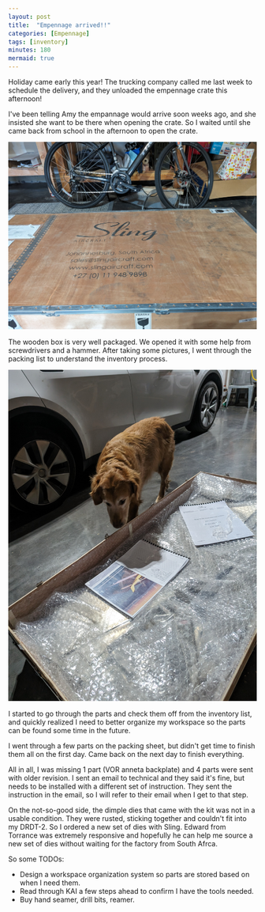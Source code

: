 ```yaml
---
layout: post
title:  "Empennage arrived!!"
categories: [Empennage]
tags: [inventory]
minutes: 180
mermaid: true
---
```

Holiday came early this year! The trucking company called me last week to schedule the delivery, and they unloaded the empennage crate this afternoon!

I've been telling Amy the empannage would arrive soon weeks ago, and she insisted she want to be there when opening the crate. So I waited until she came back from school in the afternoon to open the crate.

![create](/assets/img/20231211/crate.jpg)


The wooden box is very well packaged. We opened it with some help from screwdrivers and a hammer. After taking some pictures, I went through the packing list to understand the inventory process.

![create](/assets/img/20231211/opened.jpg)


I started to go through the parts and check them off from the inventory list, and quickly realized I need to better organize my workspace so the parts can be found some time in the future.

I went through a few parts on the packing sheet, but didn't get time to finish them all on the first day. Came back on the next day to finish everything.

All in all, I was missing 1 part (VOR anneta backplate) and 4 parts were sent with older revision. I sent an email to technical and they said it's fine, but needs to be installed with a different set of instruction. They sent the instruction in the email, so I will refer to their email when I get to that step.

On the not-so-good side, the dimple dies that came with the kit was not in a usable condition. They were rusted, sticking together and couldn't fit into my DRDT-2. So I ordered a new set of dies with Sling. Edward from Torrance was extremely responsive and hopefully he can help me source a new set of dies without waiting for the factory from South Afrca.




So some TODOs:

* Design a workspace organization system so parts are stored based on when I need them.
* Read through KAI a few steps ahead to confirm I have the tools needed.
* Buy hand seamer, drill bits, reamer.